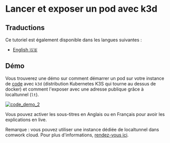 # Lancer et exposer un pod avec k3d

## Traductions

Ce tutoriel est également disponible dans les langues suivantes :
* [English 🇬🇧](../../../code/k3d.md)

## Démo

Vous trouverez une démo sur comment démarrer un pod sur votre instance de [code](../../../../code.md) avec `k3d` (distribution Kubernetes K3S qui tourne au dessus de docker) et comment l'exposer avec une adresse publique grâce à localtunnel (`lt`).

[![code_demo_2](../../img/demo_2.png)](https://youtu.be/9NVV1wbv4ZI)

Vous pouvez activer les sous-titres en Anglais ou en Français pour avoir les explications en live.

Remarque : vous pouvez utiliser une instance dédiée de localtunnel dans comwork cloud. Pour plus d'informations, [rendez-vous ici](../../../../localtunnel.md).
